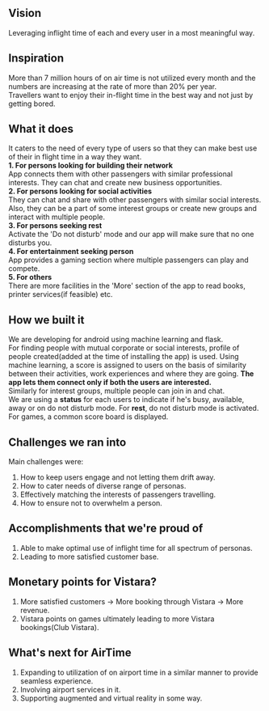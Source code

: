 ## Vision
Leveraging inflight time of each and every user in a most meaningful way.

## Inspiration
More than 7 million hours of on air time is not utilized every month and the numbers are increasing at the rate of more than 20% per year.<br>
Travellers want to enjoy their in-flight time in the best way and not just by getting bored.

## What it does
It caters to the need of every type of users so that they can make best use of their in flight time in a way they want.<br>
**1. For persons looking for building their network**<br>
App connects them with other passengers with similar professional interests. They can chat and create new business opportunities.<br>**2. For persons looking for social activities**<br>
They can chat and share with other passengers with similar social interests. Also, they can be a part of some interest groups or create new groups and interact with multiple people.<br>
**3. For persons seeking rest**<br>
Activate the 'Do not disturb' mode and our app will make sure that no one disturbs you.<br>
**4. For entertainment seeking person**<br>
App provides a gaming section where multiple passengers can play and compete.<br>
**5. For others**<br>
There are more facilities in the 'More' section of the app to read books, printer services(if feasible) etc.<br>

## How we built it
We are developing for android using machine learning and flask.<br>
For finding people with mutual corporate or social interests, profile of people created(added at the time of installing the app) is used. Using machine learning, a score is assigned to users on the basis of similarity between their activities, work experiences and where they are going. **The app lets them connect only if both the users are interested.**<br>
Similarly for interest groups, multiple people can join in and chat.<br>
We are using a **status** for each users to indicate if he's busy, available, away or on do not disturb mode.
For **rest**, do not disturb mode is activated.<br>
For games, a common score board is displayed.<br>

## Challenges we ran into
Main challenges were:<br>
1. How to keep users engage and not letting them drift away.<br>
2. How to cater needs of diverse range of personas.<br>
3. Effectively matching the interests of passengers travelling.<br>
4. How to ensure not to overwhelm a person.<br>

## Accomplishments that we're proud of
1. Able to make optimal use of inflight time for all spectrum of personas.
2. Leading to more satisfied customer base.

## Monetary points for Vistara?
1. More satisfied customers -> More booking through Vistara -> More revenue.<br>
2. Vistara points on games ultimately leading to more Vistara bookings(Club Vistara).

## What's next for AirTime
1. Expanding to utilization of on airport time in a similar manner to provide seamless experience.<br>
2. Involving airport services in it.<br>
3. Supporting augmented and virtual reality in some way.<br>
